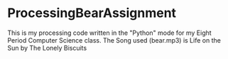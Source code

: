 # ProcessingBearAssignment
This is my processing code written in the "Python" mode for my Eight Period Computer Science class.
The Song used (bear.mp3) is Life on the Sun by The Lonely Biscuits

